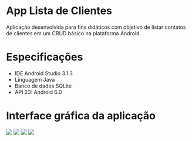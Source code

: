# App Lista de Clientes
Aplicação desenvolvida para fins didáticos com objetivo de listar contatos de clientes em um CRUD básico na plataforma Android. 

# Especificações

- IDE Android Studio 3.1.3
- Linguagem Java
- Banco de dados SQLite
- API 23: Android 6.0

# Interface gráfica da aplicação

<html lang="pt-br">
<head>
</head>
<body>
	<img src="https://github.com/PauloAlves3486/Lista-de-Clientes/blob/master/app/src/main/res/Imagem/1.png" />
	<img src="https://github.com/PauloAlves3486/Lista-de-Clientes/blob/master/app/src/main/res/Imagem/2.png" />
	<img src="https://github.com/PauloAlves3486/Lista-de-Clientes/blob/master/app/src/main/res/Imagem/3.png" />
	<img src="https://github.com/PauloAlves3486/Lista-de-Clientes/blob/master/app/src/main/res/Imagem/4.png" />
</body>
</html>


